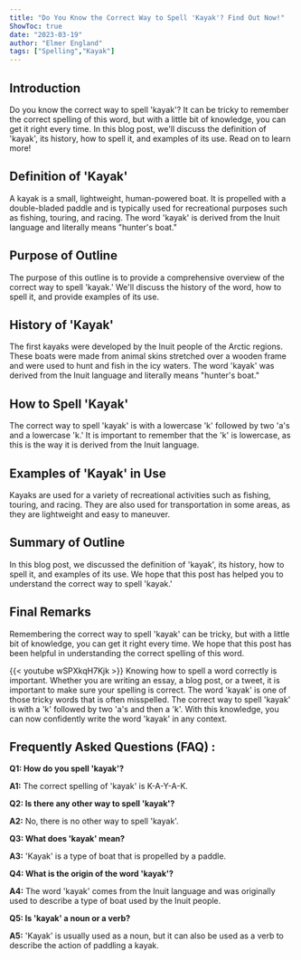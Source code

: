 ```yaml
---
title: "Do You Know the Correct Way to Spell 'Kayak'? Find Out Now!"
ShowToc: true 
date: "2023-03-19"
author: "Elmer England" 
tags: ["Spelling","Kayak"]
---
```

## Introduction

Do you know the correct way to spell 'kayak'? It can be tricky to remember the correct spelling of this word, but with a little bit of knowledge, you can get it right every time. In this blog post, we'll discuss the definition of 'kayak', its history, how to spell it, and examples of its use. Read on to learn more!

## Definition of 'Kayak'

A kayak is a small, lightweight, human-powered boat. It is propelled with a double-bladed paddle and is typically used for recreational purposes such as fishing, touring, and racing. The word 'kayak' is derived from the Inuit language and literally means "hunter's boat."

## Purpose of Outline

The purpose of this outline is to provide a comprehensive overview of the correct way to spell 'kayak.' We'll discuss the history of the word, how to spell it, and provide examples of its use.

## History of 'Kayak'

The first kayaks were developed by the Inuit people of the Arctic regions. These boats were made from animal skins stretched over a wooden frame and were used to hunt and fish in the icy waters. The word 'kayak' was derived from the Inuit language and literally means "hunter's boat."

## How to Spell 'Kayak'

The correct way to spell 'kayak' is with a lowercase 'k' followed by two 'a's and a lowercase 'k.' It is important to remember that the 'k' is lowercase, as this is the way it is derived from the Inuit language.

## Examples of 'Kayak' in Use

Kayaks are used for a variety of recreational activities such as fishing, touring, and racing. They are also used for transportation in some areas, as they are lightweight and easy to maneuver.

## Summary of Outline

In this blog post, we discussed the definition of 'kayak', its history, how to spell it, and examples of its use. We hope that this post has helped you to understand the correct way to spell 'kayak.'

## Final Remarks

Remembering the correct way to spell 'kayak' can be tricky, but with a little bit of knowledge, you can get it right every time. We hope that this post has been helpful in understanding the correct spelling of this word.

{{< youtube wSPXkqH7Kjk >}} 
Knowing how to spell a word correctly is important. Whether you are writing an essay, a blog post, or a tweet, it is important to make sure your spelling is correct. The word 'kayak' is one of those tricky words that is often misspelled. The correct way to spell 'kayak' is with a 'k' followed by two 'a's and then a 'k'. With this knowledge, you can now confidently write the word 'kayak' in any context.

## Frequently Asked Questions (FAQ) :
**Q1: How do you spell 'kayak'?**

**A1:** The correct spelling of 'kayak' is K-A-Y-A-K.

**Q2: Is there any other way to spell 'kayak'?**

**A2:** No, there is no other way to spell 'kayak'.

**Q3: What does 'kayak' mean?**

**A3:** 'Kayak' is a type of boat that is propelled by a paddle.

**Q4: What is the origin of the word 'kayak'?**

**A4:** The word 'kayak' comes from the Inuit language and was originally used to describe a type of boat used by the Inuit people.

**Q5: Is 'kayak' a noun or a verb?**

**A5:** 'Kayak' is usually used as a noun, but it can also be used as a verb to describe the action of paddling a kayak.





